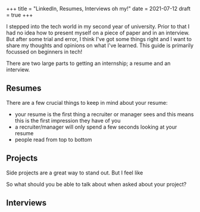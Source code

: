 +++
title = "LinkedIn, Resumes, Interviews oh my!"
date = 2021-07-12
draft = true
+++

I stepped into the tech world in my second year of university. Prior to that I had no idea how to present myself on a piece of paper and in an interview. But after some trial and error, I think I've got some things right and I want to share my thoughts and opinions on what I've learned. This guide is primarily focussed on beginners in tech! 

There are two large parts to getting an internship; a resume and an interview. 

## Resumes
There are a few crucial things to keep in mind about your resume:

- your resume is the first thing a recruiter or manager sees and this means this is the first impression they have of you
- a recruiter/manager will only spend a few seconds looking at your resume
- people read from top to bottom

## Projects 
Side projects are a great way to stand out. But I feel like 

So what should you be able to talk about when asked about your project?
## Interviews
 
